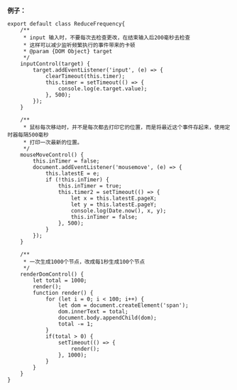 



**例子：**

	export default class ReduceFrequency{
	    /**
	     * input 输入时，不要每次去检查更改，在结束输入后200毫秒去检查
	     * 这样可以减少监听频繁执行的事件带来的卡顿
	     * @param {DOM Object} target 
	     */
	    inputControl(target) {
	        target.addEventListener('input', (e) => {
	            clearTimeout(this.timer);
	            this.timer = setTimeout(() => {
	                console.log(e.target.value);
	            }, 500); 
	        });
	    }

	    /**
	     * 鼠标每次移动时，并不是每次都去打印它的位置，而是将最近这个事件存起来，使用定时器每隔500毫秒
	     * 打印一次最新的位置。
	     */
	    mouseMoveControl() {
	        this.inTimer = false;
	        document.addEventListener('mousemove', (e) => {
	            this.latestE = e;
	            if (!this.inTimer) {
	                this.inTimer = true;
	                this.timer2 = setTimeout(() => {
	                    let x = this.latestE.pageX;
	                    let y = this.latestE.pageY;
	                    console.log(Date.now(), x, y);
	                    this.inTimer = false;
	                }, 500);
	            }
	        });
	    }

	    /**
	     * 一次生成1000个节点，改成每1秒生成100个节点
	     */
	    renderDomControl() {
	        let total = 1000;
	        render();
	        function render() {
	            for (let i = 0; i < 100; i++) {
	                let dom = document.createElement('span');
	                dom.innerText = total;
	                document.body.appendChild(dom);
	                total -= 1;
	            }
	            if(total > 0) {
	                setTimeout(() => {
	                    render();
	                }, 1000);
	            }
	        }
	    }
	}


















<!--stackedit_data:
eyJoaXN0b3J5IjpbLTQ5MzkzNTgwMl19
-->